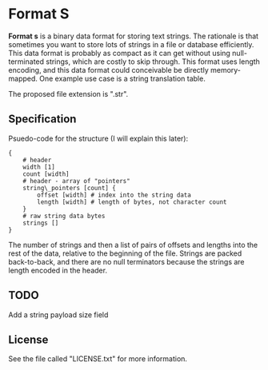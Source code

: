 # Format S

**Format s** is a binary data format for storing text strings. The rationale is that sometimes you want to store lots of strings in a file or database efficiently. This data format is probably as compact as it can get without using null-terminated strings, which are costly to skip through. This format uses length encoding, and this data format could conceivable be directly memory-mapped. One example use case is a string translation table.

The proposed file extension is ".str".

## Specification

Psuedo-code for the structure (I will explain this later):

    {
        # header
        width [1] 
        count [width] 
        # header - array of "pointers"
        string\_pointers [count] {
            offset [width] # index into the string data
            length [width] # length of bytes, not character count
        }
        # raw string data bytes
        strings []
    }

The number of strings and then a list of pairs of offsets and lengths into the rest of the data, relative to the beginning of the file. Strings are packed back-to-back, and there are no null terminators because the strings are length encoded in the header.

## TODO

Add a string payload size field

## License

See the file called "LICENSE.txt" for more information.

